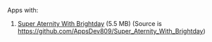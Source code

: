 Apps with:

1. [Super Aternity With Brightday](https://www.mediafire.com/file/am4cvpf9f28zrsu/SuperAternityWithBrightday.apk/file) (5.5 MB) (Source is https://github.com/AppsDev809/Super_Aternity_With_Brightday)
